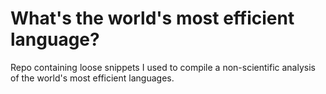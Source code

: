 # What's the world's most efficient language?

Repo containing loose snippets I used to compile a non-scientific analysis of the world's most efficient languages.
